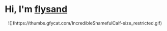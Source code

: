 
# Hi, I'm [flysand](https://github.com/flysand7)

<div align="center">  
  ![](https://thumbs.gfycat.com/IncredibleShamefulCalf-size_restricted.gif)
</div>
